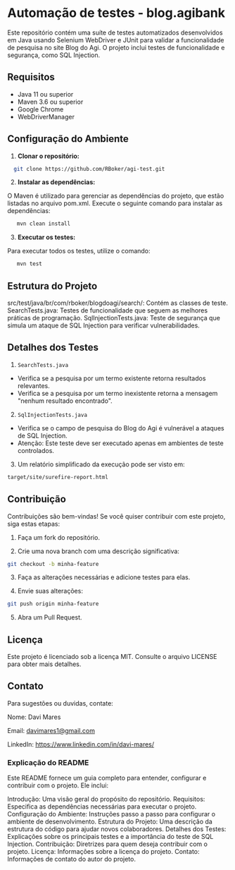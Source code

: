 # Automação de testes - blog.agibank

Este repositório contém uma suíte de testes automatizados desenvolvidos em Java usando Selenium WebDriver e JUnit para validar a funcionalidade de pesquisa no site Blog do Agi. O projeto inclui testes de funcionalidade e segurança, como SQL Injection.

## Requisitos

- Java 11 ou superior
- Maven 3.6 ou superior
- Google Chrome
- WebDriverManager

## Configuração do Ambiente

1. **Clonar o repositório:**

```bash
  git clone https://github.com/RBoker/agi-test.git
```
2. **Instalar as dependências:**

O Maven é utilizado para gerenciar as dependências do projeto, que estão listadas no arquivo pom.xml. Execute o seguinte comando para instalar as dependências:
  
```bash
   mvn clean install
``` 
3. **Executar os testes:**

Para executar todos os testes, utilize o comando:
```bash
   mvn test
```
## Estrutura do Projeto
src/test/java/br/com/rboker/blogdoagi/search/: Contém as classes de teste.
SearchTests.java: Testes de funcionalidade que seguem as melhores práticas de programação.
SqlInjectionTests.java: Teste de segurança que simula um ataque de SQL Injection para verificar vulnerabilidades.

## Detalhes dos Testes
1. `SearchTests.java`

- Verifica se a pesquisa por um termo existente retorna resultados relevantes.
- Verifica se a pesquisa por um termo inexistente retorna a mensagem "nenhum resultado encontrado".

2. `SqlInjectionTests.java`

- Verifica se o campo de pesquisa do Blog do Agi é vulnerável a ataques de SQL Injection.
- Atenção: Este teste deve ser executado apenas em ambientes de teste controlados.


3. Um relatório simplificado da execução pode ser visto em:
````bash
target/site/surefire-report.html
````

## Contribuição
Contribuições são bem-vindas! Se você quiser contribuir com este projeto, siga estas etapas:

1. Faça um fork do repositório.

2. Crie uma nova branch com uma descrição significativa:

````bash
git checkout -b minha-feature
````
3. Faça as alterações necessárias e adicione testes para elas.

4. Envie suas alterações:

````bash
git push origin minha-feature
````
5. Abra um Pull Request.

## Licença
Este projeto é licenciado sob a licença MIT. Consulte o arquivo LICENSE para obter mais detalhes.



## Contato
Para sugestões ou duvidas, contate:

Nome: Davi Mares 

Email: davimares1@gmail.com

LinkedIn: https://www.linkedin.com/in/davi-mares/


### Explicação do README

Este README fornece um guia completo para entender, configurar e contribuir com o projeto. Ele inclui:

Introdução: Uma visão geral do propósito do repositório.
Requisitos: Especifica as dependências necessárias para executar o projeto.
Configuração do Ambiente: Instruções passo a passo para configurar o ambiente de desenvolvimento.
Estrutura do Projeto: Uma descrição da estrutura do código para ajudar novos colaboradores.
Detalhes dos Testes: Explicações sobre os principais testes e a importância do teste de SQL Injection.
Contribuição: Diretrizes para quem deseja contribuir com o projeto.
Licença: Informações sobre a licença do projeto.
Contato: Informações de contato do autor do projeto.
